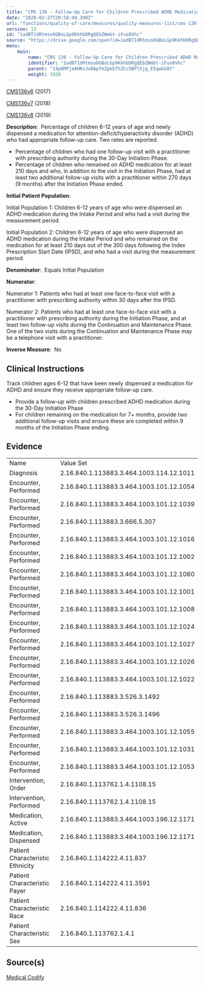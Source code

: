 ```yaml
---
title: "CMS 136 - Follow-Up Care for Children Prescribed ADHD Medication (ADD)"
date: "2020-02-27T20:58:40.390Z"
url: "functions/quality-of-care/measures/quality-measures-list/cms-136-follow-up-care-for-children-prescribed-adhd-medication-add.html"
version: 13
id: "1adBT1dRtmsoOGBoLGp9KkhbDRgQEbZWmbt-iFuo8Vhc"
source: "https://drive.google.com/open?id=1adBT1dRtmsoOGBoLGp9KkhbDRgQEbZWmbt-iFuo8Vhc"
menu:
    main:
        name: "CMS 136 - Follow-Up Care for Children Prescribed ADHD Medication (ADD)"
        identifier: "1adBT1dRtmsoOGBoLGp9KkhbDRgQEbZWmbt-iFuo8Vhc"
        parent: "14p6MPjeAHRsJuRApfeZpkbThZCc5BPl5jg_E5qwbG8Y"
        weight: 3920
---
```

[CMS136v6](https://medicalcodify.com/eh/?f=layoutnouser&func&module&tabmodule&name=RXDBmain&searchterm=cms136&showresult=CMS136v6&showresulttype=Measure) (2017)

[CMS136v7](https://medicalcodify.com/eh/?f=layoutnouser&func&module&tabmodule&name=RXDBmain&searchterm=cms136&showresult=CMS136v7&showresulttype=Measure) (2018)

[CMS136v8](https://medicalcodify.com/eh/?f=layoutnouser&func&module&tabmodule&name=RXDBmain&searchterm=cms136&showresult=CMS136v8&showresulttype=Measure) (2019)



**Description**:  Percentage of children 6-12 years of age and newly dispensed a medication for attention-deficit/hyperactivity disorder (ADHD) who had appropriate follow-up care. Two rates are reported.

* Percentage of children who had one follow-up visit with a practitioner with prescribing authority during the 30-Day Initiation Phase.
* Percentage of children who remained on ADHD medication for at least 210 days and who, in addition to the visit in the Initiation Phase, had at least two additional follow-up visits with a practitioner within 270 days (9 months) after the Initiation Phase ended.

**Initial Patient Population**:  

Initial Population 1: Children 6-12 years of age who were dispensed an ADHD medication during the Intake Period and who had a visit during the measurement period.

Initial Population 2: Children 6-12 years of age who were dispensed an ADHD medication during the Intake Period and who remained on the medication for at least 210 days out of the 300 days following the Index Prescription Start Date (IPSD), and who had a visit during the measurement period.

**Denominator**:  Equals Initial Population

**Numerator**: 

Numerator 1: Patients who had at least one face-to-face visit with a practitioner with prescribing authority within 30 days after the IPSD.

Numerator 2: Patients who had at least one face-to-face visit with a practitioner with prescribing authority during the Initiation Phase, and at least two follow-up visits during the Continuation and Maintenance Phase. One of the two visits during the Continuation and Maintenance Phase may be a telephone visit with a practitioner.

**Inverse Measure**:  No

## Clinical Instructions

Track children ages 6-12 that have been newly dispensed a medication for ADHD and ensure they receive appropriate follow-up care.

* Provide a follow-up with children prescribed ADHD medication during the 30-Day Initiation Phase
* For children remaining on the medication for 7+ months, provide two additional follow-up visits and ensure these are completed within 9 months of the Initiation Phase ending.

## Evidence

<table>
  <tr>
    <td>Name</td>
    <td>Value Set</td>
  </tr>
  <tr>
    <td>Diagnosis</td>
    <td>2.16.840.1.113883.3.464.1003.114.12.1011</td>
  </tr>
  <tr>
    <td>Encounter, Performed</td>
    <td>2.16.840.1.113883.3.464.1003.101.12.1054</td>
  </tr>
  <tr>
    <td>Encounter, Performed</td>
    <td>2.16.840.1.113883.3.464.1003.101.12.1039</td>
  </tr>
  <tr>
    <td>Encounter, Performed</td>
    <td>2.16.840.1.113883.3.666.5.307</td>
  </tr>
  <tr>
    <td>Encounter, Performed</td>
    <td>2.16.840.1.113883.3.464.1003.101.12.1016</td>
  </tr>
  <tr>
    <td>Encounter, Performed</td>
    <td>2.16.840.1.113883.3.464.1003.101.12.1002</td>
  </tr>
  <tr>
    <td>Encounter, Performed</td>
    <td>2.16.840.1.113883.3.464.1003.101.12.1060</td>
  </tr>
  <tr>
    <td>Encounter, Performed</td>
    <td>2.16.840.1.113883.3.464.1003.101.12.1001</td>
  </tr>
  <tr>
    <td>Encounter, Performed</td>
    <td>2.16.840.1.113883.3.464.1003.101.12.1008</td>
  </tr>
  <tr>
    <td>Encounter, Performed</td>
    <td>2.16.840.1.113883.3.464.1003.101.12.1024</td>
  </tr>
  <tr>
    <td>Encounter, Performed</td>
    <td>2.16.840.1.113883.3.464.1003.101.12.1027</td>
  </tr>
  <tr>
    <td>Encounter, Performed</td>
    <td>2.16.840.1.113883.3.464.1003.101.12.1026</td>
  </tr>
  <tr>
    <td>Encounter, Performed</td>
    <td>2.16.840.1.113883.3.464.1003.101.12.1022</td>
  </tr>
  <tr>
    <td>Encounter, Performed</td>
    <td>2.16.840.1.113883.3.526.3.1492</td>
  </tr>
  <tr>
    <td>Encounter, Performed</td>
    <td>2.16.840.1.113883.3.526.3.1496</td>
  </tr>
  <tr>
    <td>Encounter, Performed</td>
    <td>2.16.840.1.113883.3.464.1003.101.12.1055</td>
  </tr>
  <tr>
    <td>Encounter, Performed</td>
    <td>2.16.840.1.113883.3.464.1003.101.12.1031</td>
  </tr>
  <tr>
    <td>Encounter, Performed</td>
    <td>2.16.840.1.113883.3.464.1003.101.12.1053</td>
  </tr>
  <tr>
    <td>Intervention, Order</td>
    <td>2.16.840.1.113762.1.4.1108.15</td>
  </tr>
  <tr>
    <td>Intervention, Performed</td>
    <td>2.16.840.1.113762.1.4.1108.15</td>
  </tr>
  <tr>
    <td>Medication, Active</td>
    <td>2.16.840.1.113883.3.464.1003.196.12.1171</td>
  </tr>
  <tr>
    <td>Medication, Dispensed</td>
    <td>2.16.840.1.113883.3.464.1003.196.12.1171</td>
  </tr>
  <tr>
    <td>Patient Characteristic Ethnicity</td>
    <td>2.16.840.1.114222.4.11.837</td>
  </tr>
  <tr>
    <td>Patient Characteristic Payer</td>
    <td>2.16.840.1.114222.4.11.3591</td>
  </tr>
  <tr>
    <td>Patient Characteristic Race</td>
    <td>2.16.840.1.114222.4.11.836</td>
  </tr>
  <tr>
    <td>Patient Characteristic Sex</td>
    <td>2.16.840.1.113762.1.4.1</td>
  </tr>
</table>

## Source(s)

[Medical Codify](https://medicalcodify.com/eh/?f=layoutnouser&func&name=RXDBmain&module&tabmodule&searchterm=cms136&Submit=Search&icd9search=0&icd10search=0&icd10pcssearch=0&snomedsearch=0&loincsearch=0&labcorpsearch=0&questsearch=0&rxnormsearch=0&hcpcssearch=0&ndcsearch=0&cvxsearch=0&vissearch=0&vssearch=0&meassearch=1&pcssearch=1&fdbsearch=1&fdbnamesearch=1&fullsearch&flowsheet)

